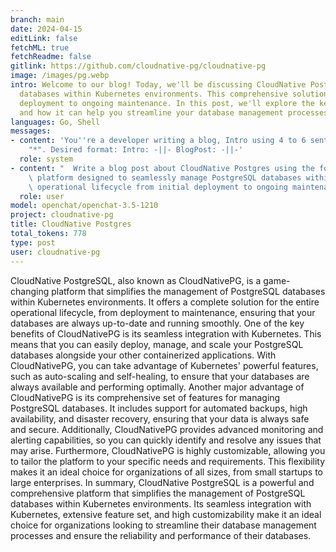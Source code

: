 ```yaml
---
branch: main
date: 2024-04-15
editLink: false
fetchML: true
fetchReadme: false
gitlink: https://github.com/cloudnative-pg/cloudnative-pg
image: /images/pg.webp
intro: Welcome to our blog! Today, we'll be discussing CloudNative PostgreSQL, a powerful platform designed to manage PostgreSQL
  databases within Kubernetes environments. This comprehensive solution covers the entire operational lifecycle, from initial
  deployment to ongoing maintenance. In this post, we'll explore the key features and benefits of CloudNative PostgreSQL,
  and how it can help you streamline your database management processes. So, let's dive in!
languages: Go, Shell
messages:
- content: 'You''re a developer writing a blog, Intro using 4 to 6 sentences, Blog Post using 12 to 15 sentences, don''t use
    "*". Desired format: Intro: -||- BlogPost: -||-'
  role: system
- content: "  Write a blog post about CloudNative Postgres using the following GitHub readme: CloudNativePG is a\n  comprehensive\
    \ platform designed to seamlessly manage PostgreSQL databases within Kubernetes environments, \n  covering the entire\
    \ operational lifecycle from initial deployment to ongoing maintenance."
  role: user
model: openchat/openchat-3.5-1210
project: cloudnative-pg
title: CloudNative Postgres
total_tokens: 778
type: post
user: cloudnative-pg
---
```

<script setup>
 import ArticleItem from '/components/ArticleItem.vue';
 import ArticleFooter from '/components/ArticleFooter.vue';
</script>
<ArticleItem :frontmatter="$frontmatter"/>
CloudNative PostgreSQL, also known as CloudNativePG, is a game-changing platform that simplifies the management of
PostgreSQL databases within Kubernetes environments. It offers a complete solution for the entire operational lifecycle,
from deployment to maintenance, ensuring that your databases are always up-to-date and running smoothly.  One of the key
benefits of CloudNativePG is its seamless integration with Kubernetes. This means that you can easily deploy, manage,
and scale your PostgreSQL databases alongside your other containerized applications. With CloudNativePG, you can take
advantage of Kubernetes' powerful features, such as auto-scaling and self-healing, to ensure that your databases are
always available and performing optimally.  Another major advantage of CloudNativePG is its comprehensive set of
features for managing PostgreSQL databases. It includes support for automated backups, high availability, and disaster
recovery, ensuring that your data is always safe and secure. Additionally, CloudNativePG provides advanced monitoring
and alerting capabilities, so you can quickly identify and resolve any issues that may arise.  Furthermore,
CloudNativePG is highly customizable, allowing you to tailor the platform to your specific needs and requirements. This
flexibility makes it an ideal choice for organizations of all sizes, from small startups to large enterprises.  In
summary, CloudNative PostgreSQL is a powerful and comprehensive platform that simplifies the management of PostgreSQL
databases within Kubernetes environments. Its seamless integration with Kubernetes, extensive feature set, and high
customizability make it an ideal choice for organizations looking to streamline their database management processes and
ensure the reliability and performance of their databases.


<ArticleFooter :frontmatter="$frontmatter"/>
